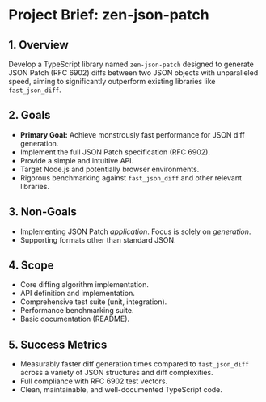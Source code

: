 # Project Brief: zen-json-patch

## 1. Overview
Develop a TypeScript library named `zen-json-patch` designed to generate JSON Patch (RFC 6902) diffs between two JSON objects with unparalleled speed, aiming to significantly outperform existing libraries like `fast_json_diff`.

## 2. Goals
- **Primary Goal:** Achieve monstrously fast performance for JSON diff generation.
- Implement the full JSON Patch specification (RFC 6902).
- Provide a simple and intuitive API.
- Target Node.js and potentially browser environments.
- Rigorous benchmarking against `fast_json_diff` and other relevant libraries.

## 3. Non-Goals
- Implementing JSON Patch *application*. Focus is solely on *generation*.
- Supporting formats other than standard JSON.

## 4. Scope
- Core diffing algorithm implementation.
- API definition and implementation.
- Comprehensive test suite (unit, integration).
- Performance benchmarking suite.
- Basic documentation (README).

## 5. Success Metrics
- Measurably faster diff generation times compared to `fast_json_diff` across a variety of JSON structures and diff complexities.
- Full compliance with RFC 6902 test vectors.
- Clean, maintainable, and well-documented TypeScript code.
